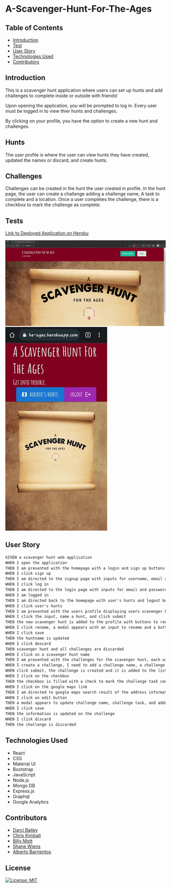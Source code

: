 # A-Scavenger-Hunt-For-The-Ages

## Table of Contents 
- [Introduction](#introduction)
- [Test](#tests)
- [User Story](#user-story)
- [Technologies Used](#technologies-used)
- [Contributors](#contributors)

## Introduction

This is a scavenger hunt application where users can set up hunts and add challenges to complete inside or outside with friends!

Upon opening the application, you will be prompted to log in. Every user must be logged in to view thier hunts and challenges.

By clicking on your profile, you have the option to create a new hunt and challenges.

## Hunts

The user profile is where the user can view hunts they have created, updated the names or discard, and create hunts.


## Challenges

Challenges can be created in the hunt the user created in profile. In the hunt page, the user can create a challenge adding a challenge name, A task to complete and a location. Once a user completes the challenge, there is a checkbox to mark the challenge as complete.


## Tests
[Link to Deployed Application on Heroku](https://a-scavenger-hunt-for-the-ages.herokuapp.com/)


![Desktop view screenshot of homepage](/client/src/assets/Readme.png)
![mobileview](/client/src/assets/mobile.jpg)

## User Story

```md
GIVEN a scavenger hunt web application
WHEN I open the application
THEN I am presented with the homepage with a login and sign up buttons
WHEN I click sign up
THEN I am directed to the signup page with inputs for username, email and password
WHEN I click log in
THEN I am directed to the login page with inputs for email and password
WHEN I am logged in 
THEN I am directed back to the homepage with user's hunts and logout buttons
WHEN I click user's hunts
THEN I am presented with the users profile displaying users scavenger hunts with buttons to rename or discard and a form to create a new scavenger hunt
WHEN I click the input, name a hunt, and click submit
THEN the new scavenger hunt is added to the profile with buttons to rename and discard
WHEN I click rename, a modal appears with an input to rename and a button to save
WHEN I click save 
THEN the huntname is updated
WHEN I click descard
THEN scavenger hunt and all challenges are discarded
WHEN I click on a scavenger hunt name
THEN I am presented with the challenges for the scavenger hunt, each with a checkbox, a link to google maps, buttons to edit or discard and a new challenge form
WHEN I create a challenge, I need to add a challenge name, a challenge task, and address information
WHEN click submit, the challenge is created and it is added to the list of challenges
WHEN I click on the checkbox 
THEN the checkbox is filled with a check to mark the challenge task completed
WHEN I click on the google maps link
THEN I am directed to google maps search result of the address information
WHEN I click on edit button 
THEN a modal appears to update challenge name, challenge task, and address information and a save button
WHEN I click save
THEN the information is updated on the challenge
WHEN I click discard 
THEN the challenge is discarded
```

## Technologies Used

- React
- CSS
- Material UI
- Bootstrap
- JavaScript
- Node.js
- Mongo DB
- Express.js
- Graphql
- Google Analytics

## Contributors

- [Darci Bailey](https://github.com/dbailey321)
- [Chris Kimball](https://github.com/chriskimball)
- [Billy Mott](https://github.com/Billygm)
- [Shane Wiens](https://github.com/ShaneWiens)
- [Alberto Barrientos](https://github.com/Bertokeys1)

## License

[![License: MIT](https://img.shields.io/badge/License-MIT-yellow.svg)](https://opensource.org/licenses/MIT)